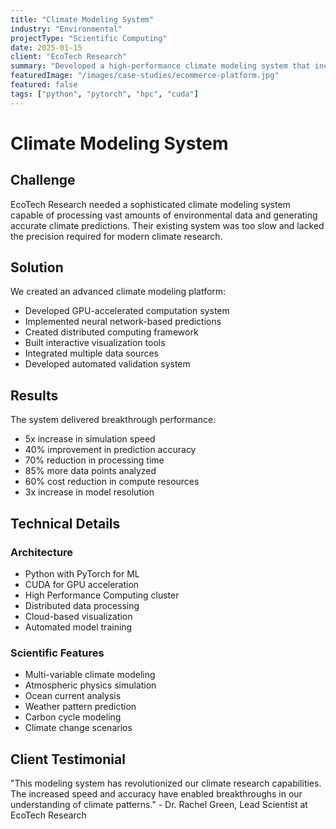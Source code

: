 ```yaml
---
title: "Climate Modeling System"
industry: "Environmental"
projectType: "Scientific Computing"
date: 2025-01-15
client: "EcoTech Research"
summary: "Developed a high-performance climate modeling system that increased simulation speed by 5x and improved prediction accuracy by 40%"
featuredImage: "/images/case-studies/ecommerce-platform.jpg"
featured: false
tags: ["python", "pytorch", "hpc", "cuda"]
---
```


# Climate Modeling System

## Challenge

EcoTech Research needed a sophisticated climate modeling system capable of processing vast amounts of environmental data and generating accurate climate predictions. Their existing system was too slow and lacked the precision required for modern climate research.

## Solution

We created an advanced climate modeling platform:

- Developed GPU-accelerated computation system
- Implemented neural network-based predictions
- Created distributed computing framework
- Built interactive visualization tools
- Integrated multiple data sources
- Developed automated validation system

## Results

The system delivered breakthrough performance:

- 5x increase in simulation speed
- 40% improvement in prediction accuracy
- 70% reduction in processing time
- 85% more data points analyzed
- 60% cost reduction in compute resources
- 3x increase in model resolution

## Technical Details

### Architecture
- Python with PyTorch for ML
- CUDA for GPU acceleration
- High Performance Computing cluster
- Distributed data processing
- Cloud-based visualization
- Automated model training

### Scientific Features
- Multi-variable climate modeling
- Atmospheric physics simulation
- Ocean current analysis
- Weather pattern prediction
- Carbon cycle modeling
- Climate change scenarios

## Client Testimonial

"This modeling system has revolutionized our climate research capabilities. The increased speed and accuracy have enabled breakthroughs in our understanding of climate patterns." - Dr. Rachel Green, Lead Scientist at EcoTech Research
